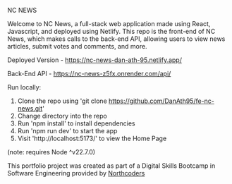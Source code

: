 NC NEWS

Welcome to NC News, a full-stack web application made using React, Javascript, and deployed using Netlify. This repo is the front-end of NC News, which makes calls to the back-end API, allowing users to view news articles, submit votes and comments, and more.

Deployed Version - https://nc-news-dan-ath-95.netlify.app/

Back-End API - https://nc-news-z5fx.onrender.com/api/

Run locally:

1. Clone the repo using 'git clone https://github.com/DanAth95/fe-nc-news.git'
2. Change directory into the repo
3. Run 'npm install' to install dependencies
4. Run 'npm run dev' to start the app
5. Visit 'http://localhost:5173/' to view the Home Page

(note: requires Node ^v22.7.0)

This portfolio project was created as part of a Digital Skills Bootcamp in Software Engineering provided by [Northcoders](https://northcoders.com/)
